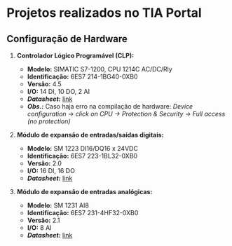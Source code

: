 # Projetos realizados no TIA Portal

## Configuração de Hardware

1. **Controlador Lógico Programável (CLP):**
   
   - **Modelo:** SIMATIC S7-1200, CPU 1214C AC/DC/Rly
   - **Identificação:** 6ES7 214-1BG40-0XB0
   - **Versão:** 4.5
   - **I/O:** 14 DI, 10 DO, 2 AI
   - ***Datasheet:*** [link](https://github.com/Marcus-Reiss/IC-LEMI/blob/main/Datasheets/6ES72141BG400XB0_datasheet_en.pdf) 
   - ***Obs.:*** Caso haja erro na compilação de hardware:
   *Device configuration -> click on CPU -> Protection & Security -> Full access (no protection)*
     
2. **Módulo de expansão de entradas/saídas digitais:**
   
   - **Modelo:** SM 1223 DI16/DQ16 x 24VDC
   - **Identificação:** 6ES7 223-1BL32-0XB0
   - **Versão:** 2.0
   - **I/O:** 16 DI, 16 DO
   - ***Datasheet:*** [link](https://github.com/Marcus-Reiss/IC-LEMI/blob/main/Datasheets/6ES72231BL320XB0_datasheet_en.pdf) 
     
3. **Módulo de expansão de entradas analógicas:**
   
   - **Modelo:** SM 1231 AI8
   - **Identificação:** 6ES7 231-4HF32-0XB0
   - **Versão:** 2.1
   - **I/O:** 8 AI
   - ***Datasheet:*** [link](https://github.com/Marcus-Reiss/IC-LEMI/blob/main/Datasheets/6ES72314HF320XB0_datasheet_en.pdf)
   
